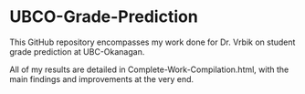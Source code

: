# UBCO-Grade-Prediction

This GitHub repository encompasses my work done for Dr. Vrbik on student grade prediction at UBC-Okanagan.

All of my results are detailed in Complete-Work-Compilation.html, with the main findings and improvements at the very end.